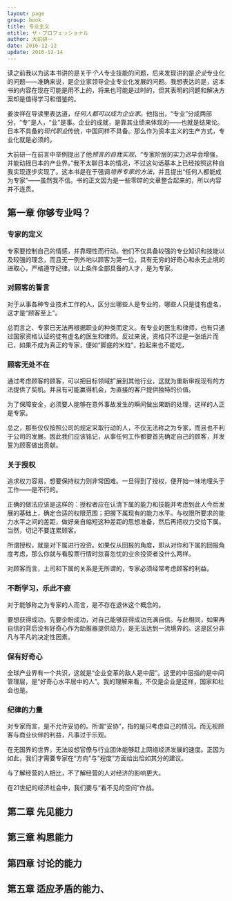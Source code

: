 ```yaml
---
layout: page
group: book
title: 专业主义
etitle: ザ・プロフェッショナル
author: 大前研一
date: 2016-12-12
update: 2016-12-14
---
```


读之前我以为这本书讲的是关于*个人*专业技能的问题，后来发现讲的是*企业*专业化的问题——准确来说，是企业家领导企业专业化发展的问题。我想表达的是，这本书的内容在现在可能是用不上的，将来也可能是过时的，但其表明的问题和解决方案却是值得学习和借鉴的。

姜汝祥在导读里表达道，*任何人都可以成为企业家*。他指出，“专业”分成两部分，“专”是人，“业”是事。企业的成就，是靠其业绩来体现的——也就是结果论。日本不具备的*现代职业*传统，中国同样不具备。那么作为资本主义的生产方式，专业化就是必须的。

大前研一在前言中举例提出了他*预言的自我实现*，“专家阶层的实力迟早会增强，并能动摇日本的产业界。”我不太聊日本的情况，不过这句话基本上已经按照这种自我实现逐步实现了。这本书是在于强调*培养专家的方法*，并且提出“任何人都能成为专家”——虽然我不信。书的正文因为是一些零碎的文章整合起来的，所以内容并不连贯。

## 第一章 你够专业吗？

### 专家的定义

专家要控制自己的情感，并靠理性而行动。他们不仅具备较强的专业知识和技能以及较强的理念，而且无一例外地以顾客为第一位，具有无穷的好奇心和永无止境的进取心，严格遵守纪律。以上条件全部具备的人才，是为专家。

### 对顾客的誓言

对于从事各种专业技术工作的人，区分出哪些人是专业的，哪些人只是徒有虚名，这才是“顾客至上”。

总而言之、专家已无法再根据职业的种类而定义。有专业的医生和律师，也有只通过国家资格认证的徒有虚名的医生和律师。反过来说，资格只不过是一张纸片而已，如果不成为真正的专家，便如“脚底的米粒”，捡起来也不能吃，

### 顾客无处不在

通过考虑顾客的顾客，可以把目标领域扩展到其他行业，这就为重新审视现有的方法提供了契机。并且有可能赢得机会，为直接的客户提供独特的价值。

为了保障安全，必须要人能够在意外事故发生的瞬间做出果断的处理，这样的人正是专家。

总之，那些仅仅按照公司的规定采取行动的人，不仅无法称之为专家，而且也不利于公司的发展。因此我们应该铭记，从事任何工作都要首先确定自己的顾客，并发誓为顾客做出贡献。

### 关于授权

追求权力容易，想要保持权力则非常困难。一旦得到了授权，便开始一味地埋头于工作——是不行的。

正确的做法应该是这样的：授权者应在认清下属的能力和技能并考虑到此人今后发展的基础上，确定合适的权限范围；把握下属现有的能力水平。与权限所要求的能力水平之间的差距，做好亲自缩短这种差距的思想准备，然后再把权力交给下属。当然，切记不要连累顾客。

所谓授权，就是对下属进行投资。如果仅从回报的角度，即从对你和下属的回报角度考虑，那么你就与看股票行情时忽喜忽忧的业余投资者没什么两样。

对顾客而言，上司和下属的关系是无所谓的，专家必须经常考虑顾客的利益。

### 不断学习，乐此不疲

对于能够称之为专家的人而言，是不存在退休这个概念的。

要想获得成功，先要企盼成功，对自己能够获得成功充满自信。与此相同，如果再自信的背后没有好奇心作为助推器提供动力，是无法达到一流境界的。这是区分非凡与平凡的决定性因素。

### 保有好奇心

全球产业界有一个共识，这就是“企业变革的敌人是中层”。这里的中层指的是中间管理层，是“好奇心水平居中的人”。我的理解来看，不仅是企业是这样，国家和社会也是。

### 纪律的力量

对专家而言，是不允许妥协的。所谓“妥协”，指的是只考虑自己的情况。而无视顾客与商业伙伴的利益，凡事过于乐观。

在无国界的世界，无法设想官僚与行业团体能够赶上网络经济发展的速度。正因为如此，我们才需要专家在“方向”与“程度”方面给出恰如其分的建议。

与了解经营的人相比，不了解经营的人对经济的影响更大。

在21世纪的经济社会中，我们要与“看不见的空间”作战。

## 第二章 先见能力

## 第三章 构思能力

## 第四章 讨论的能力

## 第五章 适应矛盾的能力、
